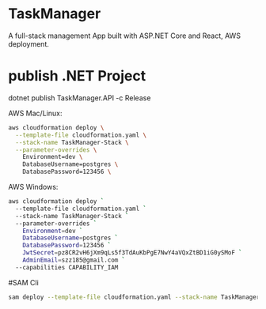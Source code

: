 # TaskManager

A full-stack management App built with ASP.NET Core and React, AWS deployment.

# publish .NET Project

dotnet publish TaskManager.API -c Release

AWS Mac/Linux:

```bash
aws cloudformation deploy \
  --template-file cloudformation.yaml \
  --stack-name TaskManager-Stack \
  --parameter-overrides \
    Environment=dev \
    DatabaseUsername=postgres \
    DatabasePassword=123456 \

```

AWS Windows:

```bash
aws cloudformation deploy `
  --template-file cloudformation.yaml `
  --stack-name TaskManager-Stack `
  --parameter-overrides `
    Environment=dev `
    DatabaseUsername=postgres `
    DatabasePassword=123456 `
    JwtSecret=pz8CR2vH6jXm9qLs5f3TdAuKbPgE7NwY4aVQxZtBD1iG0ySMoF `
    AdminEmail=szz185@gmail.com `
  --capabilities CAPABILITY_IAM

```

#SAM Cli

```bash
sam deploy --template-file cloudformation.yaml --stack-name TaskManager-Stack --parameter-overrides Environment=dev DatabaseUsername=postgres DatabasePassword=123456 JwtSecret=pz8CR2vH6jXm9qLs5f3TdAuKbPgE7NwY4aVQxZtBD1iG0ySMoF AdminEmail=szz185@gmail.com --capabilities CAPABILITY_IAM
```



